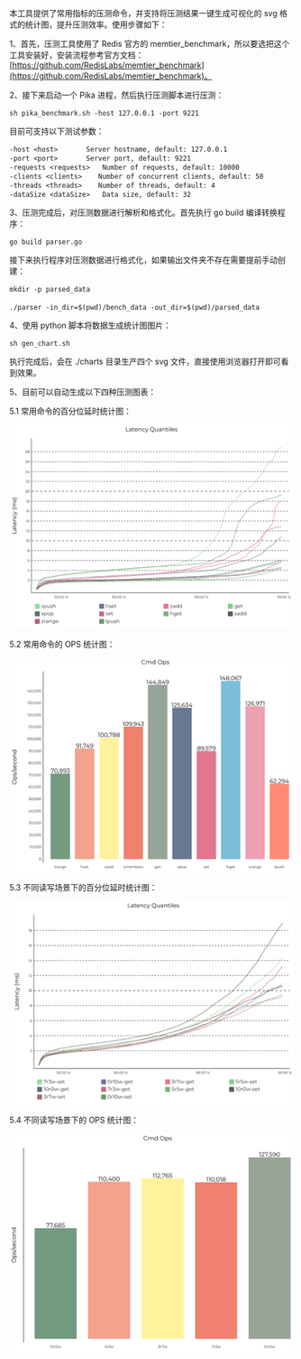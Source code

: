 本工具提供了常用指标的压测命令，并支持将压测结果一键生成可视化的 svg 格式的统计图，提升压测效率。使用步骤如下：

1、首先，压测工具使用了 Redis 官方的 memtier_benchmark，所以要选把这个工具安装好，安装流程参考官方文档：[https://github.com/RedisLabs/memtier_benchmark](https://github.com/RedisLabs/memtier_benchmark)。

2、接下来启动一个 Pika 进程，然后执行压测脚本进行压测：
```shell
sh pika_benchmark.sh -host 127.0.0.1 -port 9221
```
目前可支持以下测试参数：
```shell
-host <host>       Server hostname, default: 127.0.0.1
-port <port>       Server port, default: 9221
-requests <requests>   Number of requests, default: 10000
-clients <clients>    Number of concurrent clients, default: 50
-threads <threads>    Number of threads, default: 4
-dataSize <dataSize>   Data size, default: 32
```
3、压测完成后，对压测数据进行解析和格式化。首先执行 go build 编译转换程序：
```shell
go build parser.go
```
接下来执行程序对压测数据进行格式化，如果输出文件夹不存在需要提前手动创建：
```shell
mkdir -p parsed_data

./parser -in_dir=$(pwd)/bench_data -out_dir=$(pwd)/parsed_data
```
4、使用 python 脚本将数据生成统计图图片：
```shell
sh gen_chart.sh
```
执行完成后，会在 ./charts 目录生产四个 svg 文件，直接使用浏览器打开即可看到效果。

5、目前可以自动生成以下四种压测图表：

5.1 常用命令的百分位延时统计图：

![img.png](img/cmd_latency.png)

5.2 常用命令的 OPS 统计图：

![img.png](img/cmd_ops.png)

5.3 不同读写场景下的百分位延时统计图：

![img.png](img/rw_latency.png)

5.4 不同读写场景下的 OPS 统计图：

![img_1.png](img/rw_ops.png)